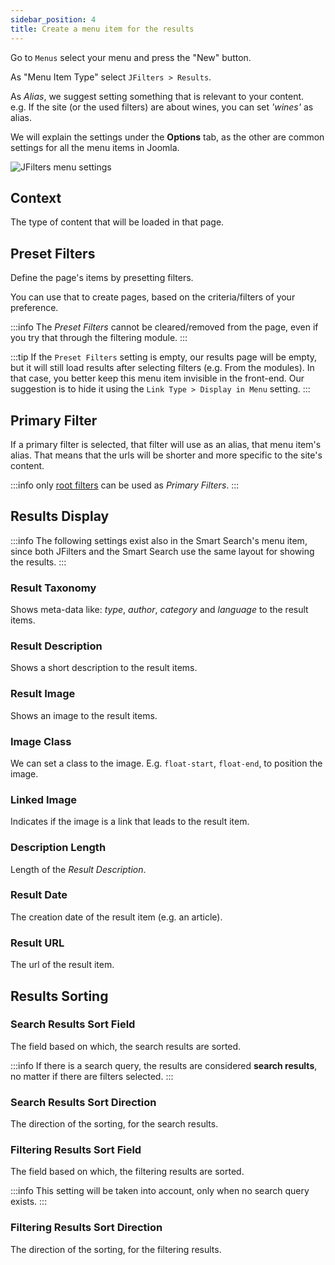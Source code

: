 ```yaml
---
sidebar_position: 4
title: Create a menu item for the results
---
```


Go to `Menus` select your menu and press the "New" button.

As "Menu Item Type" select `JFilters > Results`.

As *Alias*, we suggest setting something that is relevant to your content.  
e.g. If the site (or the used filters) are about wines, you can set *'wines'* as alias. 

We will explain the settings under the **Options** tab, as the other are common settings for all the menu items in Joomla.

![JFilters menu settings](/img/getting-started/menu-options.png)

## Context
The type of content that will be loaded in that page.

## Preset Filters
Define the page's items by presetting filters.

You can use that to create pages, based on the criteria/filters of your preference.

:::info
The *Preset Filters* cannot be cleared/removed from the page, even if you try that through the filtering module.
:::

:::tip
If the `Preset Filters` setting is empty, our results page will be empty, but it will still load results after selecting filters (e.g. From the modules).
In that case, you better keep this menu item invisible in the front-end.
Our suggestion is to hide it using the `Link Type > Display in Menu` setting.
:::

## Primary Filter
If a primary filter is selected, that filter will use as an alias, that menu item's alias.
That means that the urls will be shorter and more specific to the site's content.

:::info
only [root filters](/component/filter-config/filter#root) can be used as *Primary Filters*.
:::

## Results Display

:::info
The following settings exist also in the Smart Search's menu item, since both JFilters and the Smart Search use the same layout for showing the results.
:::

### Result Taxonomy
Shows meta-data like: *type*, *author*, *category* and *language* to the result items.

### Result Description
Shows a short description to the result items.

### Result Image
Shows an image to the result items.

### Image Class
We can set a class to the image.
E.g. `float-start`, `float-end`, to position the image.

###  Linked Image
Indicates if the image is a link that leads to the result item.

### Description Length
Length of the *Result Description*.

###  Result Date
The creation date of the result item (e.g. an article).

###  Result URL
The url of the result item.

## Results Sorting

###  Search Results Sort Field
The field based on which, the search results are sorted.

:::info
If there is a search query, the results are considered **search results**, no matter if there are filters selected.
:::

### Search Results Sort Direction
The direction of the sorting, for the search results.

### Filtering Results Sort Field
The field based on which, the filtering results are sorted.

:::info
This setting will be taken into account, only when no search query exists.
:::

### Filtering Results Sort Direction
The direction of the sorting, for the filtering results.






